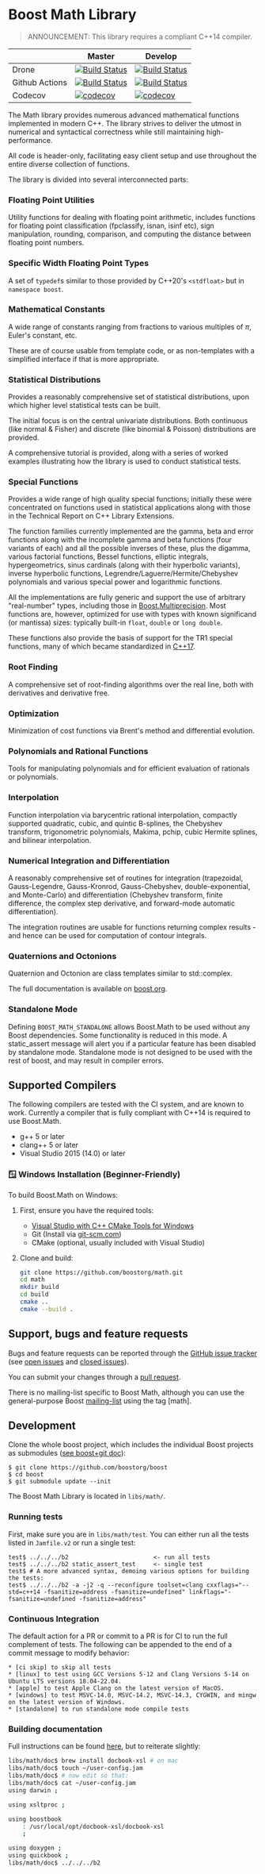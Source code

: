 Boost Math Library
============================

>ANNOUNCEMENT: This library requires a compliant C++14 compiler.


|                  |  Master  |   Develop   |
|------------------|----------|-------------|
| Drone            | [![Build Status](https://drone.cpp.al/api/badges/boostorg/math/status.svg?ref=refs/heads/master)](https://drone.cpp.al/boostorg/math)                                | [![Build Status](https://drone.cpp.al/api/badges/boostorg/math/status.svg)](https://drone.cpp.al/boostorg/math) |
| Github Actions   | [![Build Status](https://github.com/boostorg/math/actions/workflows/ci.yml/badge.svg?branch=master)](https://github.com/boostorg/math/actions?query=branch%3Amaster) | [![Build Status](https://github.com/boostorg/math/actions/workflows/ci.yml/badge.svg?branch=develop)](https://github.com/boostorg/math/actions?query=branch%3Adevelop) |
| Codecov          | [![codecov](https://codecov.io/gh/boostorg/math/branch/master/graph/badge.svg)](https://codecov.io/gh/boostorg/math/branch/master)                                   | [![codecov](https://codecov.io/gh/boostorg/math/branch/develop/graph/badge.svg)](https://codecov.io/gh/boostorg/math/branch/develop) |


The Math library provides numerous advanced mathematical functions
implemented in modern C++. The library strives to deliver the utmost
in numerical and syntactical correctness while still
maintaining high-performance.

All code is header-only, facilitating easy client setup
and use throughout the entire diverse collection of functions.

The library is divided into several interconnected parts:

### Floating Point Utilities

Utility functions for dealing with floating point arithmetic, includes functions for floating point classification (fpclassify, isnan, isinf etc), sign manipulation, rounding, comparison, and computing the distance between floating point numbers.

### Specific Width Floating Point Types

A set of `typedef`s similar to those provided by C++20's `<stdfloat>` but in `namespace boost`.

### Mathematical Constants

A wide range of constants ranging from fractions to various multiples of $\pi$, Euler's constant, etc.

These are of course usable from template code, or as non-templates with a simplified interface if that is more appropriate.

### Statistical Distributions

Provides a reasonably comprehensive set of statistical distributions, upon which higher level statistical tests can be built.

The initial focus is on the central univariate distributions. Both continuous (like normal & Fisher) and discrete (like binomial & Poisson) distributions are provided.

A comprehensive tutorial is provided, along with a series of worked examples illustrating how the library is used to conduct statistical tests.

### Special Functions

Provides a wide range of high quality special functions; initially these were concentrated
on functions used in statistical applications along with those in the Technical Report
on C++ Library Extensions.

The function families currently implemented are the gamma, beta and error functions
along with the incomplete gamma and beta functions (four variants of each)
and all the possible inverses of these, plus the digamma, various factorial
functions, Bessel functions, elliptic integrals, hypergeometrics, sinus cardinals
(along with their hyperbolic variants), inverse hyperbolic functions,
Legrendre/Laguerre/Hermite/Chebyshev polynomials
and various special power and logarithmic functions.

All the implementations are fully generic and support the use of arbitrary "real-number" types,
including those in [Boost.Multiprecision](https://github.com/boostorg/multiprecision).
Most functions are, however, optimized for use with types with known significand (or mantissa) sizes:
typically built-in `float`, `double` or `long double`.

These functions also provide the basis of support for the TR1 special functions,
many of which became standardized in [C++17](https://en.cppreference.com/w/cpp/numeric/special_functions).

### Root Finding

A comprehensive set of root-finding algorithms over the real line, both with derivatives and derivative free.

### Optimization

Minimization of cost functions via Brent's method and differential evolution.

### Polynomials and Rational Functions

Tools for manipulating polynomials and for efficient evaluation of rationals or polynomials.

### Interpolation

Function interpolation via barycentric rational interpolation,
compactly supported quadratic, cubic, and quintic B-splines,
the Chebyshev transform, trigonometric polynomials, Makima,
pchip, cubic Hermite splines, and bilinear interpolation.

### Numerical Integration and Differentiation

A reasonably comprehensive set of routines for integration
(trapezoidal, Gauss-Legendre, Gauss-Kronrod, Gauss-Chebyshev, double-exponential, and Monte-Carlo)
and differentiation (Chebyshev transform, finite difference, the complex step derivative,
and forward-mode automatic differentiation).

The integration routines are usable for functions returning complex results - and hence can be used for computation of  contour integrals.

### Quaternions and Octonions

Quaternion and Octonion are class templates similar to std::complex.

The full documentation is available on [boost.org](http://www.boost.org/doc/libs/release/libs/math).

### Standalone Mode

Defining `BOOST_MATH_STANDALONE` allows Boost.Math to be used without any Boost dependencies.
Some functionality is reduced in this mode. A static_assert message will alert you
if a particular feature has been disabled by standalone mode. Standalone mode is not designed to 
be used with the rest of boost, and may result in compiler errors.

## Supported Compilers

The following compilers are tested with the CI system, and are known to work.
Currently a compiler that is fully compliant with C++14 is required to use Boost.Math.

* g++ 5 or later
* clang++ 5 or later
* Visual Studio 2015 (14.0) or later

### 🪟 Windows Installation (Beginner-Friendly)

To build Boost.Math on Windows:

1. First, ensure you have the required tools:
   - [Visual Studio with C++ CMake Tools for Windows](https://visualstudio.microsoft.com/)
   - Git (Install via [git-scm.com](https://git-scm.com/))
   - CMake (optional, usually included with Visual Studio)

2. Clone and build:
   ```bash
   git clone https://github.com/boostorg/math.git
   cd math
   mkdir build
   cd build
   cmake ..
   cmake --build .


## Support, bugs and feature requests

Bugs and feature requests can be reported through the [GitHub issue tracker](https://github.com/boostorg/math/issues)
(see [open issues](https://github.com/boostorg/math/issues) and
[closed issues](https://github.com/boostorg/math/issues?utf8=%E2%9C%93&q=is%3Aissue+is%3Aclosed)).

You can submit your changes through a [pull request](https://github.com/boostorg/math/pulls).

There is no mailing-list specific to Boost Math, although you can use the general-purpose Boost [mailing-list](http://lists.boost.org/mailman/listinfo.cgi/boost-users) using the tag [math].


## Development

Clone the whole boost project, which includes the individual Boost projects as submodules ([see boost+git doc](https://github.com/boostorg/boost/wiki/Getting-Started)):

    $ git clone https://github.com/boostorg/boost
    $ cd boost
    $ git submodule update --init

The Boost Math Library is located in `libs/math/`.

### Running tests

First, make sure you are in `libs/math/test`.
You can either run all the tests listed in `Jamfile.v2` or run a single test:

    test$ ../../../b2                        <- run all tests
    test$ ../../../b2 static_assert_test     <- single test
    test$ # A more advanced syntax, demoing various options for building the tests:
    test$ ../../../b2 -a -j2 -q --reconfigure toolset=clang cxxflags="--std=c++14 -fsanitize=address -fsanitize=undefined" linkflags="-fsanitize=undefined -fsanitize=address"

### Continuous Integration

The default action for a PR or commit to a PR is for CI to run the full complement of tests. The following can be appended to the end of a commit message to modify behavior:

    * [ci skip] to skip all tests
    * [linux] to test using GCC Versions 5-12 and Clang Versions 5-14 on Ubuntu LTS versions 18.04-22.04.
    * [apple] to test Apple Clang on the latest version of MacOS.
    * [windows] to test MSVC-14.0, MSVC-14.2, MSVC-14.3, CYGWIN, and mingw on the latest version of Windows.
    * [standalone] to run standalone mode compile tests
     

### Building documentation

Full instructions can be found [here](https://svn.boost.org/trac10/wiki/BoostDocs/GettingStarted), but to reiterate slightly:

```bash
libs/math/doc$ brew install docbook-xsl # on mac
libs/math/doc$ touch ~/user-config.jam
libs/math/doc$ # now edit so that:
libs/math/doc$ cat ~/user-config.jam
using darwin ;

using xsltproc ;

using boostbook
    : /usr/local/opt/docbook-xsl/docbook-xsl
    ;

using doxygen ;
using quickbook ;
libs/math/doc$ ../../../b2
```
